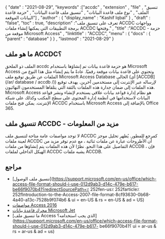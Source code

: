 {
  "date" : "2021-08-29",
  "keywords" :["accdc" , "extension" , "file" , "تنسيق الملف" , "نوع ملف قاعدة البيانات" , "تنسيق ملف قاعدة البيانات" , "حزمة قاعدة البيانات الموقعة"] ,
  "author" : {
    "display_name" : "Kashif Iqbal"
} ,
  "draft" : "false",
  "toc" : true,
  "description" :"تعرف على تنسيق ملف ACCDC وواجهات برمجة التطبيقات التي يمكنها إنشاء ملفات ACCDC وفتحها." ,
  "title" :"ACCDC - حزمة موقعة من Microsoft Access" ,
  "linktitle" : "ACCDC",
  "menu" : {
    "docs" : {
      "parent" : "database"
}
} ,
  "lastmod" : "2021-08-29"
}

## ما هو ملف ACCDC؟

الملف ذو الملحق accdc هو حزمة قاعدة بيانات تم إنشاؤها باستخدام Microsoft Access وتحتوي على قاعدة بيانات موقعة رقميًا. عادةً ما يتم إنشاء مثل هذا النوع من الملفات عن طريق توقيع ملف Microsoft Access Database الحالي (أي [ACCDB](/ar/ database / accdb /)) لإرساله عبر الإنترنت إلى مستخدمين آخرين. يهدف توقيع هذه الملفات إلى ضمان جدارة هذه الملفات بالثقة التي يتلقاها المستخدمون النهائيون. Microsoft Access هو نظام إدارة قواعد بيانات علاقي يستخدم لإنشاء ونشر قواعد البيانات لاستخدامها في أنظمة إدارة المحتوى على سطح المكتب وكذلك على شبكة الإنترنت. يمكن فتح ملفات ACCDC باستخدام Microsoft Access بالإضافة إلى Office 365.

## تنسيق ملف ACCDC - مزيد من المعلومات

لا توجد مواصفات عامة متاحة لتنسيق ملف ACCDC كمرجع للمطور. يُظهر تحليل موجز لعينة ملفات ACCDC أن الأطروحات عبارة عن ملفات ثنائية ، مع عدم توفر مزيد من التفاصيل على هذا النحو. نظرًا لأن هذه الملفات يتم إنشاؤها من ملفات ACCDB ، فإن الهيكل الداخلي لملفات ACCDC يشبه ملفات ACCDB.

## مراجع

* [تنسيق ملف الوصول](https://support.microsoft.com/en-us/office/which-access-file-format-should-i-use-012d9ab3-d14c-479e-b617-be66f9070b41؟redirectSourcePath=٪ 252fen-us٪ 252farticle٪ 252fIntroduction-to-the-Access-2007-file-format-8cf93630-0b68-4a40-a13c-7528b9f074b6 & ui = en-US & rs = en-US & ad = US)
* [مواصفات Access 2016](https://support.microsoft.com/en-us/office/access-specifications-0cf3c66f-9cf2-4e32-9568-98c1025bb47c؟ui=en-us&rs=en-us&ad=us)
* [محرك قاعدة بيانات Microsoft Jet](https://en.wikipedia.org/wiki/Microsoft_Jet_Database_Engine)
* [ما تنسيق ملف Access الذي يجب استخدامه؟](https://support.microsoft.com/en-us/office/which-access-file-format-should-i-use-012d9ab3-d14c-479e-b617- be66f9070b41؟ ui = ar-us & rs = ar-us & ad = us)

